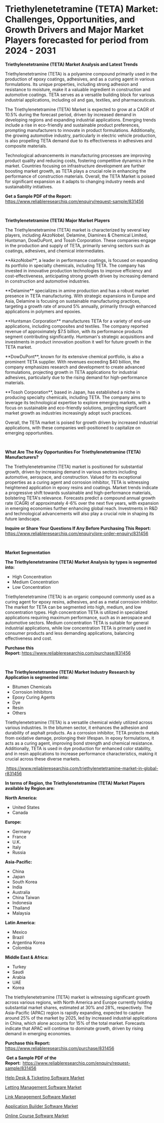 <p><h1>Triethylenetetramine (TETA) Market: Challenges, Opportunities, and Growth Drivers and Major Market Players forecasted for period from 2024 - 2031</h1></p><p><strong>Triethylenetetramine (TETA) Market Analysis and Latest Trends</strong></p>
<p><p>Triethylenetetramine (TETA) is a polyamine compound primarily used in the production of epoxy coatings, adhesives, and as a curing agent in various formulations. Its unique properties, including strong adhesion and resistance to moisture, make it a valuable ingredient in construction and automotive coatings. TETA serves as a versatile building block for various industrial applications, including oil and gas, textiles, and pharmaceuticals.</p><p>The Triethylenetetramine (TETA) Market is expected to grow at a CAGR of 10.5% during the forecast period, driven by increased demand in developing regions and expanding industrial applications. Emerging trends include a rise in eco-friendly and sustainable product preferences, prompting manufacturers to innovate in product formulations. Additionally, the growing automotive industry, particularly in electric vehicle production, is also propelling TETA demand due to its effectiveness in adhesives and composite materials.</p><p>Technological advancements in manufacturing processes are improving product quality and reducing costs, fostering competitive dynamics in the market. Countries focusing on infrastructure development are further boosting market growth, as TETA plays a crucial role in enhancing the performance of construction materials. Overall, the TETA Market is poised for significant expansion as it adapts to changing industry needs and sustainability initiatives.</p></p>
<p><strong>Get a Sample PDF of the Report:&nbsp;</strong> <a href="https://www.reliableresearchiq.com/enquiry/request-sample/831456?utm_campaign=1876&utm_medium=2&utm_source=Github&utm_content=ia&utm_term=18122024&utm_id=triethylenetetramine-teta">https://www.reliableresearchiq.com/enquiry/request-sample/831456</a></p>
<p>&nbsp;</p>
<p><strong>Triethylenetetramine (TETA) Major Market Players</strong></p>
<p><p>The Triethylenetetramine (TETA) market is characterized by several key players, including AkzoNobel, Delamine, Diamines & Chemical Limited, Huntsman, DowDuPont, and Tosoh Corporation. These companies engage in the production and supply of TETA, primarily serving sectors such as coatings, adhesives, and chemical intermediates.</p><p>**AkzoNobel**, a leader in performance coatings, is focused on expanding its portfolio in specialty chemicals, including TETA. The company has invested in innovative production technologies to improve efficiency and cost-effectiveness, anticipating strong growth driven by increasing demand in construction and automotive industries.</p><p>**Delamine** specializes in amine production and has a robust market presence in TETA manufacturing. With strategic expansions in Europe and Asia, Delamine is focusing on sustainable manufacturing practices, targeting a growth rate of around 5% annually, primarily through enhanced applications in polymers and epoxies.</p><p>**Huntsman Corporation** manufactures TETA for a variety of end-use applications, including composites and textiles. The company reported revenue of approximately $7.5 billion, with its performance products segment contributing significantly. Huntsman's strategic acquisitions and investments in product innovation position it well for future growth in the TETA market.</p><p>**DowDuPont**, known for its extensive chemical portfolio, is also a prominent TETA supplier. With revenues exceeding $40 billion, the company emphasizes research and development to create advanced formulations, projecting growth in TETA applications for industrial adhesives, particularly due to the rising demand for high-performance materials.</p><p>**Tosoh Corporation**, based in Japan, has established a niche in producing specialty chemicals, including TETA. The company aims to leverage its technological expertise to explore emerging markets, with a focus on sustainable and eco-friendly solutions, projecting significant market growth as industries increasingly adopt such practices.</p><p>Overall, the TETA market is poised for growth driven by increased industrial applications, with these companies well-positioned to capitalize on emerging opportunities.</p></p>
<p>&nbsp;</p>
<p><strong>What Are The Key Opportunities For Triethylenetetramine (TETA) Manufacturers?</strong></p>
<p><p>The Triethylenetetramine (TETA) market is positioned for substantial growth, driven by increasing demand in various sectors including automotive, aerospace, and construction. Valued for its exceptional properties as a curing agent and corrosion inhibitor, TETA is witnessing heightened application in epoxy resins and coatings. Market trends indicate a progressive shift towards sustainable and high-performance materials, bolstering TETA's relevance. Forecasts predict a compound annual growth rate (CAGR) of approximately 4-6% over the next five years, with expansion in emerging economies further enhancing global reach. Investments in R&D and technological advancements will also play a crucial role in shaping its future landscape.</p></p>
<p><strong>Inquire or Share Your Questions If Any Before Purchasing This Report:</strong> <a href="https://www.reliableresearchiq.com/enquiry/pre-order-enquiry/831456?utm_campaign=1876&utm_medium=2&utm_source=Github&utm_content=ia&utm_term=18122024&utm_id=triethylenetetramine-teta">https://www.reliableresearchiq.com/enquiry/pre-order-enquiry/831456</a></p>
<p>&nbsp;</p>
<p><strong>Market Segmentation</strong></p>
<p><strong>The Triethylenetetramine (TETA) Market Analysis by types is segmented into:</strong></p>
<p><ul><li>High Concentration</li><li>Medium Concentration</li><li>Low Concentration</li></ul></p>
<p><p>Triethylenetetramine (TETA) is an organic compound commonly used as a curing agent for epoxy resins, adhesives, and as a metal corrosion inhibitor. The market for TETA can be segmented into high, medium, and low concentration types. High concentration TETA is utilized in specialized applications requiring maximum performance, such as in aerospace and automotive sectors. Medium concentration TETA is suitable for general industrial applications, while low concentration TETA is primarily used in consumer products and less demanding applications, balancing effectiveness and cost.</p></p>
<p><strong>Purchase this Report:&nbsp;</strong><a href="https://www.reliableresearchiq.com/purchase/831456?utm_campaign=1876&utm_medium=2&utm_source=Github&utm_content=ia&utm_term=18122024&utm_id=triethylenetetramine-teta">https://www.reliableresearchiq.com/purchase/831456</a></p>
<p>&nbsp;</p>
<p><strong>The Triethylenetetramine (TETA) Market Industry Research by Application is segmented into:</strong></p>
<p><ul><li>Bitumen Chemicals</li><li>Corrosion Inhibitors</li><li>Epoxy Curing Agents</li><li>Dye</li><li>Resin</li><li>Others</li></ul></p>
<p><p>Triethylenetetramine (TETA) is a versatile chemical widely utilized across various industries. In the bitumen sector, it enhances the adhesion and durability of asphalt products. As a corrosion inhibitor, TETA protects metals from oxidative damage, prolonging their lifespan. In epoxy formulations, it acts as a curing agent, improving bond strength and chemical resistance. Additionally, TETA is used in dye production for enhanced color stability, and in resin applications to increase performance characteristics, making it crucial across these diverse markets.</p></p>
<p><a href="https://www.reliableresearchiq.com/triethylenetetramine-market-in-global-r831456?utm_campaign=1876&utm_medium=2&utm_source=Github&utm_content=ia&utm_term=18122024&utm_id=triethylenetetramine-teta">&nbsp;https://www.reliableresearchiq.com/triethylenetetramine-market-in-global-r831456</a></p>
<p><strong>In terms of Region, the Triethylenetetramine (TETA) Market Players available by Region are:</strong></p>
<p>
    <p> <strong> North America: </strong>
        <ul>
            <li>United States</li>
            <li>Canada</li>
        </ul>
        </p> 
    <p> <strong> Europe: </strong>
        <ul>
            <li>Germany</li>
            <li>France</li>
            <li>U.K.</li>
            <li>Italy</li>
            <li>Russia</li>
        </ul>
        </p> 
    <p> <strong> Asia-Pacific: </strong>
        <ul>
            <li>China</li>
            <li>Japan</li>
            <li>South Korea</li>
            <li>India</li>
            <li>Australia</li>
            <li>China Taiwan</li>
            <li>Indonesia</li>
            <li>Thailand</li>
            <li>Malaysia</li>
        </ul>
        </p> 
    <p> <strong> Latin America: </strong>
        <ul>
            <li>Mexico</li>
            <li>Brazil</li>
            <li>Argentina Korea</li>
            <li>Colombia</li>
        </ul>
        </p> 
    <p> <strong> Middle East & Africa: </strong>
        <ul>
            <li>Turkey</li>
            <li>Saudi</li>
            <li>Arabia</li>
            <li>UAE</li>
            <li>Korea</li>
        </ul>
    </p>
    </p>
<p><p>The triethylenetetramine (TETA) market is witnessing significant growth across various regions, with North America and Europe currently holding substantial market shares, estimated at 30% and 28%, respectively. The Asia-Pacific (APAC) region is rapidly expanding, expected to capture around 25% of the market by 2025, led by increased industrial applications in China, which alone accounts for 15% of the total market. Forecasts indicate that APAC will continue to dominate growth, driven by rising demand in emerging economies.</p></p>
<p><strong>Purchase this Report: </strong><a href="https://www.reliableresearchiq.com/purchase/831456?utm_campaign=1876&utm_medium=2&utm_source=Github&utm_content=ia&utm_term=18122024&utm_id=triethylenetetramine-teta">https://www.reliableresearchiq.com/purchase/831456</a></p>
<p>&nbsp;<strong>Get a Sample PDF of the Report:&nbsp;&nbsp;</strong><a href="https://www.reliableresearchiq.com/enquiry/request-sample/831456?utm_campaign=1876&utm_medium=2&utm_source=Github&utm_content=ia&utm_term=18122024&utm_id=triethylenetetramine-teta">https://www.reliableresearchiq.com/enquiry/request-sample/831456</a></p>
<p><strong></strong></p>
<p><p><a href="https://www.linkedin.com/pulse/help-desk-ticketing-software-market-report-size-revenue-forecast-nv2rf?utm_campaign=1876&utm_medium=2&utm_source=Github&utm_content=ia&utm_term=18122024&utm_id=triethylenetetramine-teta">Help Desk & Ticketing Software Market</a></p><p><a href="https://www.linkedin.com/pulse/letting-management-software-industry-trends-comprehensive-market-snpjf?utm_campaign=1876&utm_medium=2&utm_source=Github&utm_content=ia&utm_term=18122024&utm_id=triethylenetetramine-teta">Letting Management Software Market</a></p><p><a href="https://www.linkedin.com/pulse/positive-growth-trajectory-link-management-software-market-trend-ethwf?utm_campaign=1876&utm_medium=2&utm_source=Github&utm_content=ia&utm_term=18122024&utm_id=triethylenetetramine-teta">Link Management Software Market</a></p><p><a href="https://www.linkedin.com/pulse/current-evaluation-future-growth-potential-application-8hnyf?utm_campaign=1876&utm_medium=2&utm_source=Github&utm_content=ia&utm_term=18122024&utm_id=triethylenetetramine-teta">Application Builder Software Market</a></p><p><a href="https://www.linkedin.com/pulse/online-course-software-market-size-share-growth-analysis-type-zeqcf?utm_campaign=1876&utm_medium=2&utm_source=Github&utm_content=ia&utm_term=18122024&utm_id=triethylenetetramine-teta">Online Course Software Market</a></p></p>